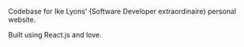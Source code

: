 Codebase for Ike Lyons' (Software Developer extraordinaire) personal website.

Built using React.js and love.
